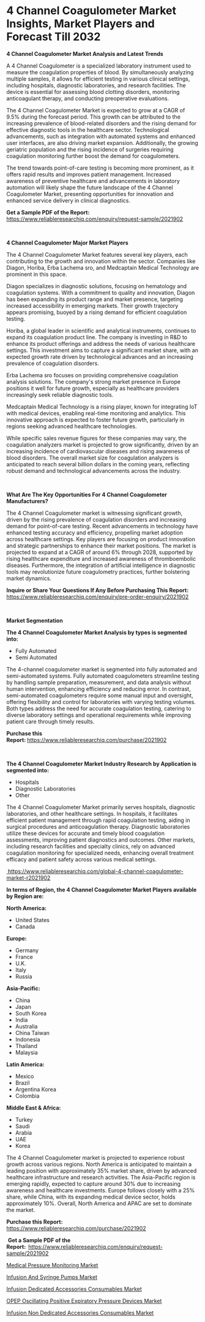<p><h1>4 Channel Coagulometer Market Insights, Market Players and Forecast Till 2032</h1></p><p><strong>4 Channel Coagulometer Market Analysis and Latest Trends</strong></p>
<p><p>A 4 Channel Coagulometer is a specialized laboratory instrument used to measure the coagulation properties of blood. By simultaneously analyzing multiple samples, it allows for efficient testing in various clinical settings, including hospitals, diagnostic laboratories, and research facilities. The device is essential for assessing blood clotting disorders, monitoring anticoagulant therapy, and conducting preoperative evaluations.</p><p>The 4 Channel Coagulometer Market is expected to grow at a CAGR of 9.5% during the forecast period. This growth can be attributed to the increasing prevalence of blood-related disorders and the rising demand for effective diagnostic tools in the healthcare sector. Technological advancements, such as integration with automated systems and enhanced user interfaces, are also driving market expansion. Additionally, the growing geriatric population and the rising incidence of surgeries requiring coagulation monitoring further boost the demand for coagulometers. </p><p>The trend towards point-of-care testing is becoming more prominent, as it offers rapid results and improves patient management. Increased awareness of preventive healthcare and advancements in laboratory automation will likely shape the future landscape of the 4 Channel Coagulometer Market, presenting opportunities for innovation and enhanced service delivery in clinical diagnostics.</p></p>
<p><strong>Get a Sample PDF of the Report:&nbsp;</strong> <a href="https://www.reliableresearchiq.com/enquiry/request-sample/2021902?utm_campaign=1119&utm_medium=2&utm_source=Github&utm_content=ia&utm_term=29032025&utm_id=4-channel-coagulometer">https://www.reliableresearchiq.com/enquiry/request-sample/2021902</a></p>
<p>&nbsp;</p>
<p><strong>4 Channel Coagulometer Major Market Players</strong></p>
<p><p>The 4 Channel Coagulometer Market features several key players, each contributing to the growth and innovation within the sector. Companies like Diagon, Horiba, Erba Lachema sro, and Medcaptain Medical Technology are prominent in this space. </p><p>Diagon specializes in diagnostic solutions, focusing on hematology and coagulation systems. With a commitment to quality and innovation, Diagon has been expanding its product range and market presence, targeting increased accessibility in emerging markets. Their growth trajectory appears promising, buoyed by a rising demand for efficient coagulation testing.</p><p>Horiba, a global leader in scientific and analytical instruments, continues to expand its coagulation product line. The company is investing in R&D to enhance its product offerings and address the needs of various healthcare settings. This investment aims to capture a significant market share, with an expected growth rate driven by technological advances and an increasing prevalence of coagulation disorders.</p><p>Erba Lachema sro focuses on providing comprehensive coagulation analysis solutions. The company's strong market presence in Europe positions it well for future growth, especially as healthcare providers increasingly seek reliable diagnostic tools. </p><p>Medcaptain Medical Technology is a rising player, known for integrating IoT with medical devices, enabling real-time monitoring and analytics. This innovative approach is expected to foster future growth, particularly in regions seeking advanced healthcare technologies.</p><p>While specific sales revenue figures for these companies may vary, the coagulation analyzers market is projected to grow significantly, driven by an increasing incidence of cardiovascular diseases and rising awareness of blood disorders. The overall market size for coagulation analyzers is anticipated to reach several billion dollars in the coming years, reflecting robust demand and technological advancements across the industry.</p></p>
<p>&nbsp;</p>
<p><strong>What Are The Key Opportunities For 4 Channel Coagulometer Manufacturers?</strong></p>
<p><p>The 4 Channel Coagulometer market is witnessing significant growth, driven by the rising prevalence of coagulation disorders and increasing demand for point-of-care testing. Recent advancements in technology have enhanced testing accuracy and efficiency, propelling market adoption across healthcare settings. Key players are focusing on product innovation and strategic partnerships to enhance their market positions. The market is projected to expand at a CAGR of around 6% through 2028, supported by rising healthcare expenditure and increased awareness of thromboembolic diseases. Furthermore, the integration of artificial intelligence in diagnostic tools may revolutionize future coagulometry practices, further bolstering market dynamics.</p></p>
<p><strong>Inquire or Share Your Questions If Any Before Purchasing This Report:</strong> <a href="https://www.reliableresearchiq.com/enquiry/pre-order-enquiry/2021902?utm_campaign=1119&utm_medium=2&utm_source=Github&utm_content=ia&utm_term=29032025&utm_id=4-channel-coagulometer">https://www.reliableresearchiq.com/enquiry/pre-order-enquiry/2021902</a></p>
<p>&nbsp;</p>
<p><strong>Market Segmentation</strong></p>
<p><strong>The 4 Channel Coagulometer Market Analysis by types is segmented into:</strong></p>
<p><ul><li>Fully Automated</li><li>Semi Automated</li></ul></p>
<p><p>The 4-channel coagulometer market is segmented into fully automated and semi-automated systems. Fully automated coagulometers streamline testing by handling sample preparation, measurement, and data analysis without human intervention, enhancing efficiency and reducing error. In contrast, semi-automated coagulometers require some manual input and oversight, offering flexibility and control for laboratories with varying testing volumes. Both types address the need for accurate coagulation testing, catering to diverse laboratory settings and operational requirements while improving patient care through timely results.</p></p>
<p><strong>Purchase this Report:&nbsp;</strong><a href="https://www.reliableresearchiq.com/purchase/2021902?utm_campaign=1119&utm_medium=2&utm_source=Github&utm_content=ia&utm_term=29032025&utm_id=4-channel-coagulometer">https://www.reliableresearchiq.com/purchase/2021902</a></p>
<p>&nbsp;</p>
<p><strong>The 4 Channel Coagulometer Market Industry Research by Application is segmented into:</strong></p>
<p><ul><li>Hospitals</li><li>Diagnostic Laboratories</li><li>Other</li></ul></p>
<p><p>The 4 Channel Coagulometer Market primarily serves hospitals, diagnostic laboratories, and other healthcare settings. In hospitals, it facilitates efficient patient management through rapid coagulation testing, aiding in surgical procedures and anticoagulation therapy. Diagnostic laboratories utilize these devices for accurate and timely blood coagulation assessments, improving patient diagnostics and outcomes. Other markets, including research facilities and specialty clinics, rely on advanced coagulation monitoring for specialized needs, enhancing overall treatment efficacy and patient safety across various medical settings.</p></p>
<p><a href="https://www.reliableresearchiq.com/global-4-channel-coagulometer-market-r2021902?utm_campaign=1119&utm_medium=2&utm_source=Github&utm_content=ia&utm_term=29032025&utm_id=4-channel-coagulometer">&nbsp;https://www.reliableresearchiq.com/global-4-channel-coagulometer-market-r2021902</a></p>
<p><strong>In terms of Region, the 4 Channel Coagulometer Market Players available by Region are:</strong></p>
<p>
    <p> <strong> North America: </strong>
        <ul>
            <li>United States</li>
            <li>Canada</li>
        </ul>
        </p> 
    <p> <strong> Europe: </strong>
        <ul>
            <li>Germany</li>
            <li>France</li>
            <li>U.K.</li>
            <li>Italy</li>
            <li>Russia</li>
        </ul>
        </p> 
    <p> <strong> Asia-Pacific: </strong>
        <ul>
            <li>China</li>
            <li>Japan</li>
            <li>South Korea</li>
            <li>India</li>
            <li>Australia</li>
            <li>China Taiwan</li>
            <li>Indonesia</li>
            <li>Thailand</li>
            <li>Malaysia</li>
        </ul>
        </p> 
    <p> <strong> Latin America: </strong>
        <ul>
            <li>Mexico</li>
            <li>Brazil</li>
            <li>Argentina Korea</li>
            <li>Colombia</li>
        </ul>
        </p> 
    <p> <strong> Middle East & Africa: </strong>
        <ul>
            <li>Turkey</li>
            <li>Saudi</li>
            <li>Arabia</li>
            <li>UAE</li>
            <li>Korea</li>
        </ul>
    </p>
    </p>
<p><p>The 4 Channel Coagulometer market is projected to experience robust growth across various regions. North America is anticipated to maintain a leading position with approximately 35% market share, driven by advanced healthcare infrastructure and research activities. The Asia-Pacific region is emerging rapidly, expected to capture around 30% due to increasing awareness and healthcare investments. Europe follows closely with a 25% share, while China, with its expanding medical device sector, holds approximately 10%. Overall, North America and APAC are set to dominate the market.</p></p>
<p><strong>Purchase this Report: </strong><a href="https://www.reliableresearchiq.com/purchase/2021902?utm_campaign=1119&utm_medium=2&utm_source=Github&utm_content=ia&utm_term=29032025&utm_id=4-channel-coagulometer">https://www.reliableresearchiq.com/purchase/2021902</a></p>
<p>&nbsp;<strong>Get a Sample PDF of the Report:&nbsp;&nbsp;</strong><a href="https://www.reliableresearchiq.com/enquiry/request-sample/2021902?utm_campaign=1119&utm_medium=2&utm_source=Github&utm_content=ia&utm_term=29032025&utm_id=4-channel-coagulometer">https://www.reliableresearchiq.com/enquiry/request-sample/2021902</a></p>
<p><strong></strong></p>
<p><p><a href="https://github.com/mismannely/Market-Research-Report-List-1/blob/main/medical-pressure-monitoring-market.md?utm_campaign=1119&utm_medium=2&utm_source=Github&utm_content=ia&utm_term=29032025&utm_id=4-channel-coagulometer">Medical Pressure Monitoring Market</a></p><p><a href="https://github.com/ishikodehira/Market-Research-Report-List-1/blob/main/infusion-and-syringe-pumps-market.md?utm_campaign=1119&utm_medium=2&utm_source=Github&utm_content=ia&utm_term=29032025&utm_id=4-channel-coagulometer">Infusion And Syringe Pumps Market</a></p><p><a href="https://github.com/tentandyik/Market-Research-Report-List-1/blob/main/infusion-dedicated-accessories-consumables-market.md?utm_campaign=1119&utm_medium=2&utm_source=Github&utm_content=ia&utm_term=29032025&utm_id=4-channel-coagulometer">Infusion Dedicated Accessories Consumables Market</a></p><p><a href="https://github.com/klenaestien23/Market-Research-Report-List-1/blob/main/opep-oscillating-positive-expiratory-pressure-devices-market.md?utm_campaign=1119&utm_medium=2&utm_source=Github&utm_content=ia&utm_term=29032025&utm_id=4-channel-coagulometer">OPEP Oscillating Positive Expiratory Pressure Devices Market</a></p><p><a href="https://github.com/myongfranzcs/Market-Research-Report-List-1/blob/main/infusion-non-dedicated-accessories-consumables-market.md?utm_campaign=1119&utm_medium=2&utm_source=Github&utm_content=ia&utm_term=29032025&utm_id=4-channel-coagulometer">Infusion Non Dedicated Accessories Consumables Market</a></p></p>